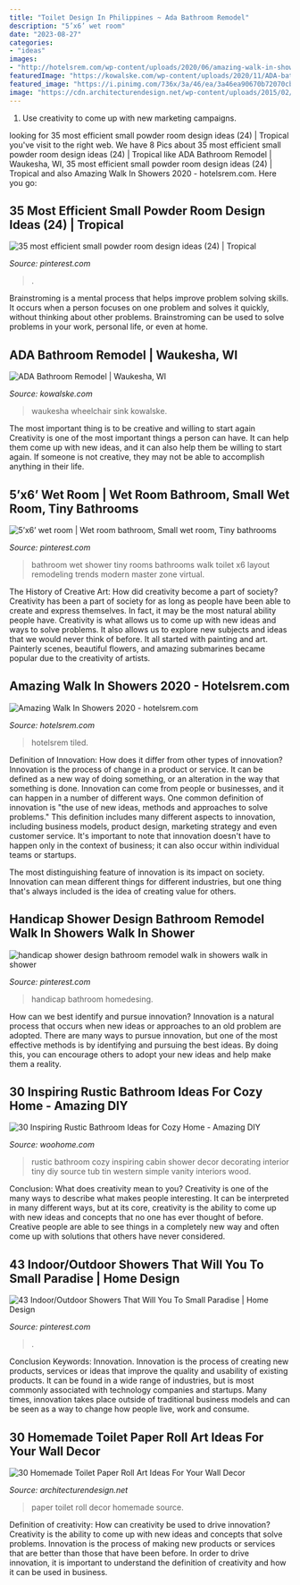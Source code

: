 ```yaml
---
title: "Toilet Design In Philippines ~ Ada Bathroom Remodel"
description: "5’x6’ wet room"
date: "2023-08-27"
categories:
- "ideas"
images:
- "http://hotelsrem.com/wp-content/uploads/2020/06/amazing-walk-in-showers-luxury-bathroomgood-looking-small-designs-walk-showers-design-ideas-of-amazing-walk-in-showers.jpg"
featuredImage: "https://kowalske.com/wp-content/uploads/2020/11/ADA-bathroom-sink-768x1153.jpg"
featured_image: "https://i.pinimg.com/736x/3a/46/ea/3a46ea90670b72070cb07edcbf65d1b6.jpg"
image: "https://cdn.architecturendesign.net/wp-content/uploads/2015/02/AD-Toilet-Paper-Roll-Wall-Art-26.jpg"
---
```



1. Use creativity to come up with new marketing campaigns.

	

		
looking for 35 most efficient small powder room design ideas (24) | Tropical you've visit to the right web. We have 8 Pics about 35 most efficient small powder room design ideas (24) | Tropical like ADA Bathroom Remodel | Waukesha, WI, 35 most efficient small powder room design ideas (24) | Tropical and also Amazing Walk In Showers 2020 - hotelsrem.com. Here you go:
		
    
## 35 Most Efficient Small Powder Room Design Ideas (24) | Tropical

<img loading=lazy src="https://i.pinimg.com/736x/0a/ec/01/0aec01bb8c474b7080b94d14c712a1ad.jpg" onerror="this.onerror=null;this.src='https://tse1.mm.bing.net/th?id=OIP.2i4YFvSoQhr5tlRNXvSAnwHaJ3&amp;pid=15.1';" alt="35 most efficient small powder room design ideas (24) | Tropical">

_Source: pinterest.com_

>. 

	

Brainstroming is a mental process that helps improve problem solving skills. It occurs when a person focuses on one problem and solves it quickly, without thinking about other problems. Brainstroming can be used to solve problems in your work, personal life, or even at home.

    
## ADA Bathroom Remodel | Waukesha, WI

<img loading=lazy src="https://kowalske.com/wp-content/uploads/2020/11/ADA-bathroom-sink-768x1153.jpg" onerror="this.onerror=null;this.src='https://tse2.mm.bing.net/th?id=OIP.G6Or3r4VWp2_EiF5K0y0OgHaLH&amp;pid=15.1';" alt="ADA Bathroom Remodel | Waukesha, WI">

_Source: kowalske.com_

>waukesha wheelchair sink kowalske. 

	

The most important thing is to be creative and willing to start again
Creativity is one of the most important things a person can have. It can help them come up with new ideas, and it can also help them be willing to start again. If someone is not creative, they may not be able to accomplish anything in their life.

    
## 5’x6’ Wet Room | Wet Room Bathroom, Small Wet Room, Tiny Bathrooms

<img loading=lazy src="https://i.pinimg.com/736x/db/51/30/db5130c040016a75cdd195221610fd4b.jpg" onerror="this.onerror=null;this.src='https://tse3.mm.bing.net/th?id=OIP.5fRj5ICTLhFF0A__x9ZGEQHaJ3&amp;pid=15.1';" alt="5’x6’ wet room | Wet room bathroom, Small wet room, Tiny bathrooms">

_Source: pinterest.com_

>bathroom wet shower tiny rooms bathrooms walk toilet x6 layout remodeling trends modern master zone virtual. 

	

The History of Creative Art: How did creativity become a part of society?
Creativity has been a part of society for as long as people have been able to create and express themselves. In fact, it may be the most natural ability people have. Creativity is what allows us to come up with new ideas and ways to solve problems. It also allows us to explore new subjects and ideas that we would never think of before. It all started with painting and art. Painterly scenes, beautiful flowers, and amazing submarines became popular due to the creativity of artists.

    
## Amazing Walk In Showers 2020 - Hotelsrem.com

<img loading=lazy src="http://hotelsrem.com/wp-content/uploads/2020/06/amazing-walk-in-showers-luxury-bathroomgood-looking-small-designs-walk-showers-design-ideas-of-amazing-walk-in-showers.jpg" onerror="this.onerror=null;this.src='https://tse3.mm.bing.net/th?id=OIP._GcurCMjMRTkbz0MciVC4AHaJ4&amp;pid=15.1';" alt="Amazing Walk In Showers 2020 - hotelsrem.com">

_Source: hotelsrem.com_

>hotelsrem tiled. 

	

Definition of Innovation: How does it differ from other types of innovation?
Innovation is the process of change in a product or service. It can be defined as a new way of doing something, or an alteration in the way that something is done. Innovation can come from people or businesses, and it can happen in a number of different ways. 
One common definition of innovation is "the use of new ideas, methods and approaches to solve problems." This definition includes many different aspects to innovation, including business models, product design, marketing strategy and even customer service. It's important to note that innovation doesn't have to happen only in the context of business; it can also occur within individual teams or startups. 

The most distinguishing feature of innovation is its impact on society. Innovation can mean different things for different industries, but one thing that's always included is the idea of creating value for others.

    
## Handicap Shower Design Bathroom Remodel Walk In Showers Walk In Shower

<img loading=lazy src="https://i.pinimg.com/736x/1a/23/59/1a2359cfd7371a4b798c928c836afd88.jpg" onerror="this.onerror=null;this.src='https://tse2.mm.bing.net/th?id=OIP.3gSpLDg7S5izm_40aYxAQQHaJ4&amp;pid=15.1';" alt="handicap shower design bathroom remodel walk in showers walk in shower">

_Source: pinterest.com_

>handicap bathroom homedesing. 

	

How can we best identify and pursue innovation?
Innovation is a natural process that occurs when new ideas or approaches to an old problem are adopted. There are many ways to pursue innovation, but one of the most effective methods is by identifying and pursuing the best ideas. By doing this, you can encourage others to adopt your new ideas and help make them a reality.

    
## 30 Inspiring Rustic Bathroom Ideas For Cozy Home - Amazing DIY

<img loading=lazy src="http://www.woohome.com/wp-content/uploads/2014/06/rustic-bathroom-ideas-11.jpg" onerror="this.onerror=null;this.src='https://tse2.mm.bing.net/th?id=OIP.xnRp4VdsBoslPxACE3LgUAHaJ6&amp;pid=15.1';" alt="30 Inspiring Rustic Bathroom Ideas for Cozy Home - Amazing DIY">

_Source: woohome.com_

>rustic bathroom cozy inspiring cabin shower decor decorating interior tiny diy source tub tin western simple vanity interiors wood. 

	

Conclusion: What does creativity mean to you?
Creativity is one of the many ways to describe what makes people interesting. It can be interpreted in many different ways, but at its core, creativity is the ability to come up with new ideas and concepts that no one has ever thought of before. Creative people are able to see things in a completely new way and often come up with solutions that others have never considered.

    
## 43 Indoor/Outdoor Showers That Will You To Small Paradise | Home Design

<img loading=lazy src="https://i.pinimg.com/736x/3a/46/ea/3a46ea90670b72070cb07edcbf65d1b6.jpg" onerror="this.onerror=null;this.src='https://tse4.mm.bing.net/th?id=OIP.lqwYxh877HAWxXGv_auXpQHaLG&amp;pid=15.1';" alt="43 Indoor/Outdoor Showers That Will You To Small Paradise | Home Design">

_Source: pinterest.com_

>. 

	

Conclusion
Keywords: Innovation.
Innovation is the process of creating new products, services or ideas that improve the quality and usability of existing products. It can be found in a wide range of industries, but is most commonly associated with technology companies and startups. Many times, innovation takes place outside of traditional business models and can be seen as a way to change how people live, work and consume.

    
## 30 Homemade Toilet Paper Roll Art Ideas For Your Wall Decor

<img loading=lazy src="https://cdn.architecturendesign.net/wp-content/uploads/2015/02/AD-Toilet-Paper-Roll-Wall-Art-26.jpg" onerror="this.onerror=null;this.src='https://tse4.mm.bing.net/th?id=OIP.UjbtUOZ1HfVxAFdt1TLYeAHaFB&amp;pid=15.1';" alt="30 Homemade Toilet Paper Roll Art Ideas For Your Wall Decor">

_Source: architecturendesign.net_

>paper toilet roll decor homemade source. 

	

Definition of creativity: How can creativity be used to drive innovation?
Creativity is the ability to come up with new ideas and concepts that solve problems. Innovation is the process of making new products or services that are better than those that have been before. In order to drive innovation, it is important to understand the definition of creativity and how it can be used in business.

